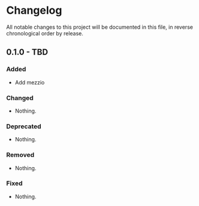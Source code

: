 # Changelog

All notable changes to this project will be documented in this file, in reverse chronological order by release.

## 0.1.0 - TBD

### Added

- Add mezzio

### Changed

- Nothing.

### Deprecated

- Nothing.

### Removed

- Nothing.

### Fixed

- Nothing.
